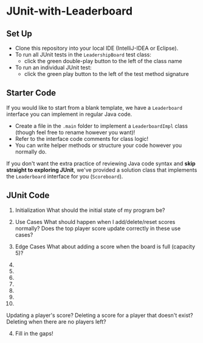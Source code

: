# JUnit-with-Leaderboard

## Set Up
* Clone this repository into your local IDE (IntelliJ-IDEA or Eclipse).
* To run all JUnit tests in the `LeadershipBoard` test class:
  * click the green double-play button to the left of the class name
* To run an individual JUnit test:
  * click the green play button to the left of the test method signature

## Starter Code
If you would like to start from a blank template, we have a `Leaderboard` interface you can implement in regular Java code.
* Create a file in the `.main` folder to implement a `LeaderboardImpl` class (though feel free to rename however you want)!
* Refer to the interface code comments for class logic!
* You can write helper methods or structure your code however you normally do. 

If you don't want the extra practice of reviewing Java code syntax and **skip straight to exploring JUnit**, we've provided a solution class that implements the `Leaderboard` interface for you (`Scoreboard`).

## JUnit Code



1. Initialization
   What should the initial state of my program be?

2. Use Cases
   What should happen when I add/delete/reset scores normally?
   Does the top player score update correctly in these use cases?

3. Edge Cases
   What about adding a score when the board is full (capacity 5)?
4. 
5. 
6. 
7. 
8. 
9. 
10. 


   Updating a player's score?
   Deleting a score for a player that doesn't exist? Deleting when there are no players left?

4. Fill in the gaps!
